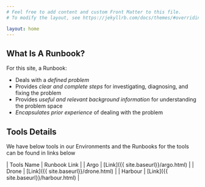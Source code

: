 ```yaml
---
# Feel free to add content and custom Front Matter to this file.
# To modify the layout, see https://jekyllrb.com/docs/themes/#overriding-theme-defaults

layout: home
---
```



## What Is A Runbook?

For this site, a Runbook:

- Deals with a _defined problem_
- Provides _clear and complete steps_ for investigating, diagnosing, and fixing the problem
- Provides _useful and relevant background information_ for understanding the problem space
- _Encapsulates prior experience_ of dealing with the problem


## Tools Details

We have below tools in our Environments and the Runbooks for the tools can be found in links below


| Tools Name | Runbook Link |
    | Argo | [Link]({{ site.baseurl}}/argo.html) |
    | Drone | [Link]({{ site.baseurl}}/drone.html) |
    | Harbour | [Link]({{ site.baseurl}}/harbour.html) |